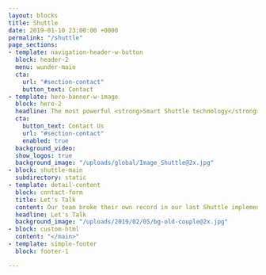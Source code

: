 ```yaml
---
layout: blocks
title: Shuttle
date: 2019-01-10 23:00:00 +0000
permalink: "/shuttle"
page_sections:
- template: navigation-header-w-button
  block: header-2
  menu: wunder-main
  cta:
    url: "#section-contact"
    button_text: Contact
- template: hero-banner-w-image
  block: hero-2
  headline: The most powerful <strong>Smart Shuttle technology</strong> in the world
  cta:
    button_text: Contact Us
    url: "#section-contact"
    enabled: true
  background_video:
  show_logos: true
  background_image: "/uploads/global/Image_Shuttle@2x.jpg"
- block: shuttle-main
  subdirectory: static
- template: detail-content
  block: contact-form
  title: Let's Talk
  content: Our team broke their own record in our last Shuttle implementation. Introduce yourself and we'll get in touch in record time!
  headline: Let's Talk
  background_image: "/uploads/2019/02/05/bg-old-couple@2x.jpg"
- block: custom-html
  content: "</main>"
- template: simple-footer
  block: footer-1

---
```

